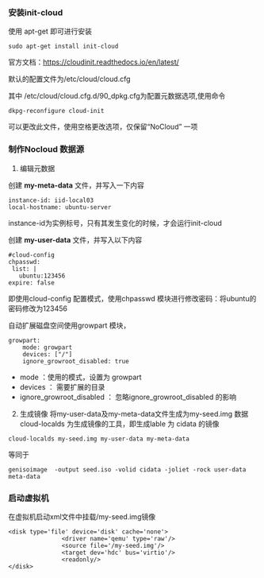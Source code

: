 ### 安装init-cloud
使用 apt-get 即可进行安装
```
sudo apt-get install init-cloud
```
官方文档：https://cloudinit.readthedocs.io/en/latest/

默认的配置文件为/etc/cloud/cloud.cfg

其中 /etc/cloud/cloud.cfg.d/90_dpkg.cfg为配置元数据选项,使用命令
```
dkpg-reconfigure cloud-init
```
可以更改此文件，使用空格更改选项，仅保留“NoCloud” 一项

### 制作Nocloud 数据源
1. 编辑元数据

创建 **my-meta-data** 文件，并写入一下内容
```
instance-id: iid-local03
local-hostname: ubuntu-server
```
instance-id为实例标号，只有其发生变化的时候，才会运行init-cloud


创建 **my-user-data** 文件，并写入以下内容

```
#cloud-config
chpasswd:
 list: |
   ubuntu:123456
expire: false
```
即使用cloud-config 配置模式，使用chpasswd 模块进行修改密码：将ubuntu的密码修改为123456

自动扩展磁盘空间使用growpart 模块，

```
growpart:
    mode: growpart
    devices: ["/"]
    ignore_growroot_disabled: true
```
* mode ：使用的模式，设置为 growpart
* devices ： 需要扩展的目录
* ignore_growroot_disabled ： 忽略ignore_growroot_disabled 的影响

2. 生成镜像
将my-user-data及my-meta-data文件生成为my-seed.img 数据
cloud-localds 为生成镜像的工具，即生成lable 为 cidata 的镜像
```
cloud-localds my-seed.img my-user-data my-meta-data
```

等同于
```
genisoimage  -output seed.iso -volid cidata -joliet -rock user-data meta-data

```
### 启动虚拟机
在虚拟机启动xml文件中挂载/my-seed.img镜像
```
<disk type='file' device='disk' cache='none'>
               <driver name='qemu' type='raw'/>
               <source file='/my-seed.img'/>
               <target dev='hdc' bus='virtio'/>
               <readonly/>
</disk>
```
